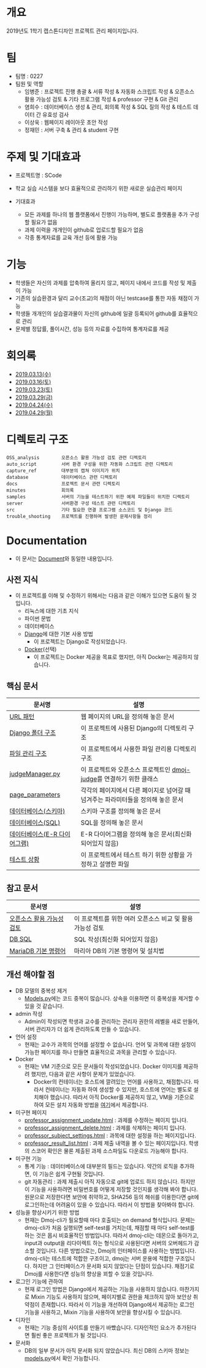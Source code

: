 # 개요
2019년도 1학기 캡스톤디자인 프로젝트 관리 페이지입니다.

# 팀
- 팀명 : 0227
- 팀원 및 역할
    - 임병준 : 프로젝트 진행 총괄 & 서류 작성 & 자동화 스크립트 작성 & 오픈소스 활용 가능성 검토 & 기타 프로그램 작성 & professor 구현 & Git 관리
    - 염희수 : 데이터베이스 생성 & 관리, 회의록 작성 & SQL 질의 작성 & 테스트 데이터 간 유효성 검사
    - 이상욱 : 웹페이지 레이아웃 초안 작성
    - 정재민 : 서버 구축 & 관리 & student 구현

# 주제 및 기대효과
  - 프로젝트명 : SCode
  - 학교 실습 시스템을 보다 효율적으로 관리하기 위한 새로운 실습관리 페이지
  
  - 기대효과
    - 모든 과제를 하나의 웹 플랫폼에서 진행이 가능하며, 별도로 플랫폼을 추가 구성할 필요가 없음
    - 과제 이력을 개개인이 github로 업로드할 필요가 없음
    - 각종 통계자료를 교육 개선 등에 활용 가능
  
# 기능  
  - 학생들은 자신의 과제를 압축하여 올리지 않고, 페이지 내에서 코드를 작성 및 제출이 가능
  - 기존의 실습환경과 달리 교수(조교)의 채점이 아닌 testcase를 통한 자동 채점이 가능
  - 학생들 개개인의 실습결과물이 자신의 github에 일괄 등록되어 github를 효율적으로 관리
  - 문제별 정답률, 풀이시간, 성능 등의 자료를 수집하여 통계자료를 제공
    
# 회의록 
- [2019.03.13(수)](https://github.com/BJ-Lim/Capstone_Design/tree/master/minutes/1.md)
- [2019.03.16(토)](https://github.com/BJ-Lim/Capstone_Design/tree/master/minutes/2.md)
- [2019.03.23(토)](https://github.com/BJ-Lim/Capstone_Design/tree/master/minutes/3.md)
- [2019.03.29(금)](https://github.com/BJ-Lim/Capstone_Design/tree/master/minutes/4.md)
- [2019.04.24(수)](https://github.com/BJ-Lim/Capstone_Design/tree/master/minutes/5.md)
- [2019.04.29(월)](https://github.com/BJ-Lim/Capstone_Design/tree/master/minutes/6.md)

# 디렉토리 구조
```
OSS_analysis        오픈소스 활용 가능성 검토 관련 디렉토리
auto_script         서버 환경 구성을 위한 자동화 스크립트 관련 디렉토리
capture_ref         대부분의 캡쳐 이미지가 위치
database            데이터베이스 관련 디렉토리
docs                프로젝트 문서 관련 디렉토리
minutes             회의록
samples             서버의 기능을 테스트하기 위한 예제 파일들이 위치한 디렉토리
server              서버환경 구성 테스트 관련 디렉토리
src                 기타 필요한 연결 프로그램 소스코드 및 Django 코드
trouble_shooting    프로젝트를 진행하며 발생한 문제사항들 정리
```

# Documentation
- 이 문서는 [Document](https://github.com/BJ-Lim/Capstone_Design/tree/master/docs)와 동일한 내용입니다.

## 사전 지식
- 이 프로젝트를 이해 및 수정하기 위해서는 다음과 같은 이해가 있으면 도움이 될 것입니다.
  - 리눅스에 대한 기초 지식
  - 파이썬 문법
  - 데이터베이스
  - [Django](https://github.com/BJ-Lim/Frameworks/blob/master/Django.md)에 대한 기본 사용 방법
    - 이 프로젝트는 Django로 작성되었습니다.
  - [Docker](https://github.com/BJ-Lim/Frameworks/blob/master/Docker.md)(선택)
    - 이 프로젝트는 Docker 제공을 목표로 했지만, 아직 Docker는 제공하지 않습니다.

## 핵심 문서
문서명 | 설명
---- | ----
[URL 패턴](https://github.com/BJ-Lim/Capstone_Design/blob/master/docs/URL_pattern.md) | 웹 페이지의 URL을 정의해 놓은 문서
[Django 폴더 구조](https://github.com/BJ-Lim/Capstone_Design/blob/master/docs/directory_structure.md) | 이 프로젝트에 사용된 Django의 디렉토리 구조
[파일 관리 구조](https://github.com/BJ-Lim/Capstone_Design/blob/master/docs/directory_structure) | 이 프로젝트에서 사용한 파일 관리용 디렉토리 구조
[judgeManager.py](https://github.com/BJ-Lim/Capstone_Design/blob/master/docs/judgeManager.md) | 이 프로젝트와 오픈소스 프로젝트인 [dmoj-judge](https://github.com/DMOJ/judge)를 연결하기 위한 클래스
[page_parameters](https://github.com/BJ-Lim/Capstone_Design/blob/master/docs/page_parameters.md) | 각각의 페이지에서 다른 페이지로 넘어갈 때 넘겨주는 파라미터들을 정의해 놓은 문서
[데이터베이스(스키마)](https://github.com/BJ-Lim/Capstone_Design/blob/master/database/database.md) | 스키마 구조를 정의해 놓은 문서
[데이터베이스(SQL)](https://github.com/BJ-Lim/Capstone_Design/tree/master/database) | SQL을 정의해 놓은 문서
[데이터베이스(E-R 다이어그램)](https://github.com/BJ-Lim/Capstone_Design/blob/master/database/ERD_0227_v3.PNG) | E-R 다이어그램을 정의해 놓은 문서(최신화 되어있지 않음)
[테스트 상황](https://github.com/BJ-Lim/Capstone_Design/blob/master/docs/test.md) | 이 프로젝트에서 테스트 하기 위한 상황을 가정하고 설명한 파일

## 참고 문서
문서명 | 설명
---- | ----
[오픈소스 활용 가능성 검토](https://github.com/BJ-Lim/Capstone_Design/tree/master/OSS_analysis) | 이 프로젝트를 위한 여러 오픈소스 비교 및 활용 가능성 검토
[DB SQL](https://github.com/BJ-Lim/Capstone_Design/tree/master/database) | SQL 작성(최신화 되어있지 않음)
[MariaDB 기본 명령어](https://github.com/BJ-Lim/Capstone_Design/blob/master/database/db_command.md) | 마리아 DB의 기본 명령어 및 설치법

## 개선 해야할 점
- DB 모델의 중복성 제거
  - [Models.py](https://github.com/BJ-Lim/Capstone_Design/blob/master/src/Django/scode/judge/models.py)에는 코드 중복이 많습니다. 상속을 이용하면 이 중복성을 제거할 수 있을 것 같습니다.
- admin 작성
  - Admin이 작성되면 학생과 교수를 관리하는 관리자 권한의 레벨을 새로 만들어, 서버 관리자가 더 쉽게 관리하도록 만들 수 있습니다.
- 언어 설정
  - 현재는 교수가 과목의 언어를 설정할 수 없습니다. 언어 및 과목에 대한 설정이 가능한 페이지를 하나 만들면 효율적으로 과목을 관리할 수 있습니다.
- Docker
  - 현재는 VM 기준으로 모든 문서들이 작성되었습니다. Docker 이미지를 제공하려 했지만, 다음과 같은 사항이 문제가 있었습니다.
    - Docker의 컨테이너는 호스트에 깔려있는 언어를 사용하고, 채점합니다. 따라서 컨테이너는 자동화 하여 생성할 수 있지만, 호스트에 언어는 별도로 설치해야 했습니다. 따라서 아직 Docker를 제공하지 않고, VM을 기준으로 하여 모든 설치 자동화 방법을 [여기](https://github.com/BJ-Lim/Capstone_Design/blob/master/docs/install.md)에서 제공합니다.
- 미구현 페이지
  - [professor_assignment_update.html](https://github.com/BJ-Lim/Capstone_Design/blob/master/src/Django/scode/judge/templates/judge/professor/professor_assignment_update.html) : 과제를 수정하는 페이지 입니다.
  - [professor_assignment_delete.html](https://github.com/BJ-Lim/Capstone_Design/blob/master/src/Django/scode/judge/templates/judge/professor/professor_assignment_delete.html) : 과제를 삭제하는 페이지 입니다.
  - [professor_subject_settings.html](https://github.com/BJ-Lim/Capstone_Design/blob/master/src/Django/scode/judge/templates/judge/professor/professor_subject_settings.html) : 과목에 대한 설정을 하는 페이지입니다. 
  - [professor_result_list.html](https://github.com/BJ-Lim/Capstone_Design/blob/master/src/Django/scode/judge/templates/judge/professor/professor_result_list.html) : 과제 제출 내역을 볼 수 있는 페이지입니다. 학생의 스코어 확인은 물론 제출된 과제 소스파일도 다운로드 가능해야 합니다.
- 미구현 기능
  - 통계 기능 : 데이터베이스에 대부분의 필드는 있습니다. 약간의 로직을 추가하면, 이 기능은 쉽게 구현될 것입니다.
  - git 자동관리 : 과제 제출시 아직 자동으로 git에 업로드 하지 않습니다. 하지만 이 기능을 사용하려면 비밀번호를 어떻게 저장할 것인지를 생각해 봐야 합니다. 원문으로 저장한다면 보안에 취약하고, SHA256 등의 해쉬를 이용한다면 git에 로그인하는데 어려움이 있을 수 있습니다. 따라서 이 방법을 찾아봐야 합니다. 
- 성능을 향상시키기 위한 방법
  - 현재는 Dmoj-cli가 필요할때 마다 호출되는 on demand 형식입니다. 문제는 dmoj-cli가 처음 실행되면 self-test를 거치는데, 채점할 때 마다 self-test를 하는 것은 몹시 비효율적인 방법입니다. 따라서 dmoj-cli는 데몬으로 돌아가고, input과 output을 리다이렉트 하는 형식으로 사용된다면 서버의 오버헤드가 감소할 것입니다. 다른 방법으로는, Dmoj의 인터페이스를 사용하는 방법입니다. dmoj-cli는 테스트에 적합한 구조이고, dmoj는 서버 운용에 적합한 구조입니다. 하지만 그 인터페이스가 문서화 되지 않았다는 단점이 있습니다. 채점기로 Dmoj를 사용한다면 성능의 향상을 꾀할 수 있을 것입니다.
- 로그인 기능에 관하여
  - 현재 로그인 방법은 Django에서 제공하는 기능을 사용하지 않습니다. 마찬가지로 Mixin 기능도 사용하지 않으며, 페이지별로 권한을 체크하지 않아 보안상 취약점이 존재합니다. 따라서 이 기능을 개선하여 Django에서 제공하는 로그인 기능을 사용하고, Mixin 기능을 사용하여 보안을 향상시킬 수 있습니다.
- 디자인
  - 현재는 기능 중심의 사이트를 만들기 바빴습니다. 디자인적인 요소가 추가된다면 훨씬 좋은 프로젝트가 될 것입니다.
- 문서화
  - DB의 일부 문서가 아직 문서화 되지 않았습니다. 최신 DB의 스키마 정보는 [models.py](https://github.com/BJ-Lim/Capstone_Design/blob/master/src/Django/scode/judge/models.py)에서 확인 가능합니다.
